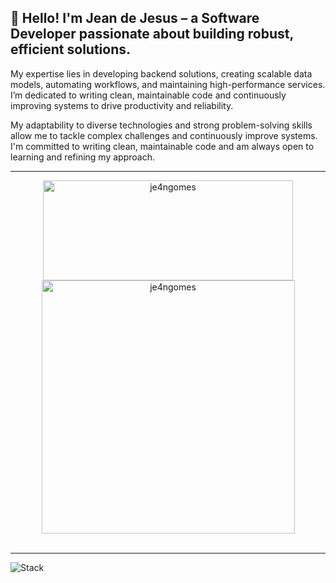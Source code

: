 ## 👋 Hello! I'm Jean de Jesus – a Software Developer passionate about building robust, efficient solutions.

My expertise lies in developing backend solutions, creating scalable data models, automating workflows, and maintaining high-performance services. I’m dedicated to writing clean, maintainable code and continuously improving systems to drive productivity and reliability.

My adaptability to diverse technologies and strong problem-solving skills allow me to tackle complex challenges and continuously improve systems. I'm committed to writing clean, maintainable code and am always open to learning and refining my approach.

-----------------------------------

<div align="center">
<img  src="https://github-readme-stats.vercel.app/api?username=je4ngomes&theme=omni&show_icons=true&hide_border=true&count_private=true" alt="je4ngomes" width="400" height="160"/>
<img  src="https://github-readme-streak-stats.herokuapp.com/?user=je4ngomes&theme=omni&hide_border=true" alt="je4ngomes" width="405" />
</div>    
<br>

-----------------------------------

<img src="https://github-readme-tech-stack.vercel.app/api/cards?title=Stack&lineCount=3&theme=cyberpunk&bg=%23191622&badge=%23472A43&border=%23191622&titleColor=%23FF79C6&line1=typescript%2Ctypescript%2C228bff%3BNode.js%2CNode.js%2C23ff62%3BReact%2Creact%2C32a3ff%3Bnestjs%2Cnestjs%2Cff4848%3B&line2=postgresql%2Cpostgresql%2C3b91ff%3Bredis%2Credis%2Cff4141%3Bmongodb%2Cmongodb%2C43ff30%3Bn8n%2Cn8n%2Cff8181%3B" alt="Stack" />

<!--
**je4ngomes/je4ngomes** is a ✨ _special_ ✨ repository because its `README.md` (this file) appears on your GitHub profile.

Here are some ideas to get you started:

- 🔭 I’m currently working on ...
- 🌱 I’m currently learning ...
- 👯 I’m looking to collaborate on ...
- 🤔 I’m looking for help with ...
- 💬 Ask me about ...
- 📫 How to reach me: ...
- 😄 Pronouns: ...
- ⚡ Fun fact: ...
-->
